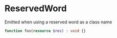 # ReservedWord

Emitted when using a reserved word as a class name

```php
function foo(resource $res) : void {}
```

